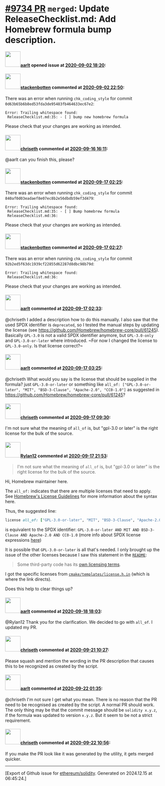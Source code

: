 # [\#9734 PR](https://github.com/ethereum/solidity/pull/9734) `merged`: Update ReleaseChecklist.md: Add Homebrew formula bump description.

#### <img src="https://avatars.githubusercontent.com/u/5008794?u=aa5f725afdad81154a79cd5ab6be9340b08da4a9&v=4" width="50">[aarlt](https://github.com/aarlt) opened issue at [2020-09-02 18:20](https://github.com/ethereum/solidity/pull/9734):



#### <img src="https://avatars.githubusercontent.com/u/44874361?v=4" width="50">[stackenbotten](https://github.com/stackenbotten) commented at [2020-09-02 22:50](https://github.com/ethereum/solidity/pull/9734#issuecomment-686068454):

There was an error when running `chk_coding_style` for commit `0d63b65b6b8ed53fda3de95483fb464633ec67e2`:
```
Error: Trailing whitespace found:
 ReleaseChecklist.md:35: - [ ] bump new homebrew formula 

```
Please check that your changes are working as intended.

#### <img src="https://avatars.githubusercontent.com/u/9073706?v=4" width="50">[chriseth](https://github.com/chriseth) commented at [2020-09-16 16:11](https://github.com/ethereum/solidity/pull/9734#issuecomment-693509769):

@aarlt can you finish this, please?

#### <img src="https://avatars.githubusercontent.com/u/44874361?v=4" width="50">[stackenbotten](https://github.com/stackenbotten) commented at [2020-09-17 02:25](https://github.com/ethereum/solidity/pull/9734#issuecomment-693769142):

There was an error when running `chk_coding_style` for commit `840af0d03eadaef8e07ec8b2e56dbdb59ef3d479`:
```
Error: Trailing whitespace found:
 ReleaseChecklist.md:35: - [ ] Bump homebrew formula 
 ReleaseChecklist.md:36: 

```
Please check that your changes are working as intended.

#### <img src="https://avatars.githubusercontent.com/u/44874361?v=4" width="50">[stackenbotten](https://github.com/stackenbotten) commented at [2020-09-17 02:27](https://github.com/ethereum/solidity/pull/9734#issuecomment-693769877):

There was an error when running `chk_coding_style` for commit `92b2ed5f63dc1939cf22855d62287d8dbc98b79d`:
```
Error: Trailing whitespace found:
 ReleaseChecklist.md:36: 

```
Please check that your changes are working as intended.

#### <img src="https://avatars.githubusercontent.com/u/5008794?u=aa5f725afdad81154a79cd5ab6be9340b08da4a9&v=4" width="50">[aarlt](https://github.com/aarlt) commented at [2020-09-17 02:33](https://github.com/ethereum/solidity/pull/9734#issuecomment-693771592):

@chriseth I added a description how to do this manually. I also saw that the used SPDX identifier is `deprecated`, so I tested the manual steps by updating the license (see https://github.com/Homebrew/homebrew-core/pull/61245). Basically `GPL-3.0` is not a valid SPDX identifier anymore, but `GPL-3.0-only` and `GPL-3.0-or-later` where introduced. ~For now I changed the license to `GPL-3.0-only`. Is that license correct?~

#### <img src="https://avatars.githubusercontent.com/u/5008794?u=aa5f725afdad81154a79cd5ab6be9340b08da4a9&v=4" width="50">[aarlt](https://github.com/aarlt) commented at [2020-09-17 03:25](https://github.com/ethereum/solidity/pull/9734#issuecomment-693785479):

@chriseth What would you say is the license that should be supplied in the formula? just `GPL-3.0-or-later` or something like `all_of: ["GPL-3.0-or-later", "MIT", "BSD-3-Clause", "Apache-2.0", "CC0-1.0"]` as suggested in https://github.com/Homebrew/homebrew-core/pull/61245?

#### <img src="https://avatars.githubusercontent.com/u/9073706?v=4" width="50">[chriseth](https://github.com/chriseth) commented at [2020-09-17 09:30](https://github.com/ethereum/solidity/pull/9734#issuecomment-694114970):

I'm not sure what the meaning of `all_of` is, but "gpl-3.0 or later" is the right license for the bulk of the source.

#### <img src="https://avatars.githubusercontent.com/u/32525609?u=bcf3424fc173991989fa6ebfbb50315c36eea1c8&v=4" width="50">[Rylan12](https://github.com/Rylan12) commented at [2020-09-17 21:53](https://github.com/ethereum/solidity/pull/9734#issuecomment-694519294):

> I'm not sure what the meaning of `all_of` is, but "gpl-3.0 or later" is the right license for the bulk of the source.

Hi, Homebrew maintainer here.

The `all_of:` indicates that there are multiple licenses that need to apply. See [Homebrew's License Guidelines](https://docs.brew.sh/License-Guidelines) for more information about the syntax here.

Thus, the suggested line:

```ruby
license all_of: ["GPL-3.0-or-later", "MIT", "BSD-3-Clause", "Apache-2.0", "CC0-1.0"]
```

is equivalent to the SPDX identifier: `GPL-3.0-or-later AND MIT AND BSD-3-Clause AND Apache-2.0 AND CC0-1.0` (more info about SPDX license expressions [here](https://spdx.github.io/spdx-spec/appendix-IV-SPDX-license-expressions/))

It is possible that `GPL-3.0-or-later` is all that's needed. I only brought up the issue of the other licenses because I saw this statement in the [`README`](https://github.com/ethereum/solidity#license):

> Some third-party code has its [own licensing terms](https://github.com/ethereum/solidity/blob/develop/cmake/templates/license.h.in).

I got the specific licenses from [`cmake/templates/license.h.in`](https://github.com/ethereum/solidity/blob/develop/cmake/templates/license.h.in) (which is where the link directs).

Does this help to clear things up?

#### <img src="https://avatars.githubusercontent.com/u/5008794?u=aa5f725afdad81154a79cd5ab6be9340b08da4a9&v=4" width="50">[aarlt](https://github.com/aarlt) commented at [2020-09-18 18:03](https://github.com/ethereum/solidity/pull/9734#issuecomment-695008529):

@Rylan12 Thank you for the clarification. We decided to go with `all_of`. I updated my PR.

#### <img src="https://avatars.githubusercontent.com/u/9073706?v=4" width="50">[chriseth](https://github.com/chriseth) commented at [2020-09-21 10:27](https://github.com/ethereum/solidity/pull/9734#issuecomment-696029635):

Please squash and mention the wording in the PR description that causes this to be recognized as created by the script.

#### <img src="https://avatars.githubusercontent.com/u/5008794?u=aa5f725afdad81154a79cd5ab6be9340b08da4a9&v=4" width="50">[aarlt](https://github.com/aarlt) commented at [2020-09-22 01:35](https://github.com/ethereum/solidity/pull/9734#issuecomment-696466329):

@chriseth I'm not sure I get what you mean. There is no reason that the PR need to be recognised as created by the script. A normal PR should work. The only thing may be that the commit message should be `solidity x.y.z`, if the formula was updated to version `x.y.z`.  But it seem to be  not a strict requirement.

#### <img src="https://avatars.githubusercontent.com/u/9073706?v=4" width="50">[chriseth](https://github.com/chriseth) commented at [2020-09-22 10:56](https://github.com/ethereum/solidity/pull/9734#issuecomment-696648353):

If you make the PR look like it was generated by the utility, it gets merged quicker.


-------------------------------------------------------------------------------



[Export of Github issue for [ethereum/solidity](https://github.com/ethereum/solidity). Generated on 2024.12.15 at 06:45:24.]
